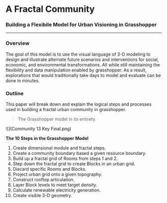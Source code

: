 # A Fractal Community
### Building a Flexibile Model for Urban Visioning in Grasshopper
---

### Overview

The goal of this model is to use the visual language of 3-D modeling to design and illustrate alternate future scenarios and interventions for social, economic, and environmental transformations. All while still maintaining the flexibility and data manipulation enabled by grasshopper. As a result, explorations that would traditionally take days to model and evaluate can be done in minutes. 

### Outline

This paper will break down and explain the logical steps and processes used in building a fractal urban community in grasshopper. 

>The Grasshopper model in its entirety.

![](Community 13 Key Final.png)

**The 10 Steps in the Grasshopper Model**
1. Create dimensional module and fractal steps.
2. Create a community boundary based a given resource boundary.
3. Build up a fractal grid of Rooms from steps 1 and 2.
4. Step down the fractal grid to create Blocks in an urban grid.
5. Discard specific Rooms and Blocks.
6. Project urban grid onto a given topography.
7. Construct rooftop articulation.
8. Layer Block levels to meet target density.
9. Calculate renewable electricity generation.
10. Create visible 3-D geometry.


